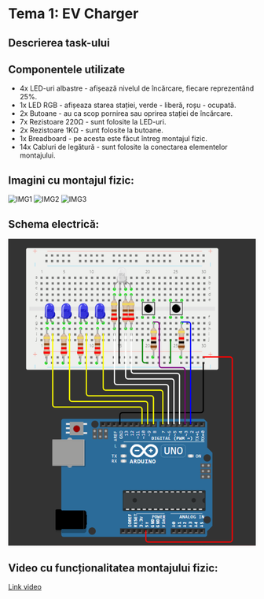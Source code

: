 # Tema 1: EV Charger

## Descrierea task-ului

## Componentele utilizate
* 4x LED-uri albastre - afișează nivelul de încărcare, fiecare reprezentând 25%.
* 1x LED RGB - afișeaza starea stației, verde - liberă, roșu - ocupată.
* 2x Butoane - au ca scop pornirea sau oprirea stației de încărcare.
* 7x Rezistoare 220Ω - sunt folosite la LED-uri.
* 2x Rezistoare 1KΩ - sunt folosite la butoane.
* 1x Breadboard - pe acesta este făcut întreg montajul fizic.
* 14x Cabluri de legătură - sunt folosite la conectarea elementelor montajului.

## Imagini cu montajul fizic:
![IMG1](imagini/img1.png)
![IMG2](imagini/img2.png)
![IMG3](imagini/img3.png)

## Schema electrică:
![IMG4](imagini/img4.PNG)

## Video cu funcționalitatea montajului fizic:
[Link video](https://youtu.be/XKGqLv5ohrE?si=sBJzTCmdPMsX9j7X)
